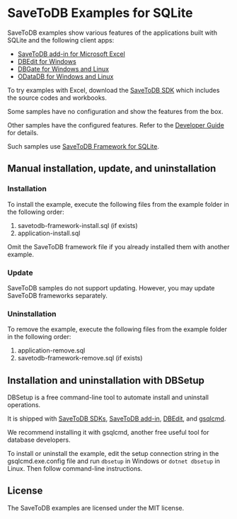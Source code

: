 # SaveToDB Examples for SQLite

SaveToDB examples show various features of the applications built with SQLite and the following client apps:

- [SaveToDB add-in for Microsoft Excel](https://www.savetodb.com/savetodb.htm)
- [DBEdit for Windows](https://www.savetodb.com/dbedit.htm)
- [DBGate for Windows and Linux](https://www.savetodb.com/dbgate.htm)
- [ODataDB for Windows and Linux](https://www.savetodb.com/odatadb.htm)

To try examples with Excel, download the [SaveToDB SDK](https://www.savetodb.com/download-sdk.htm) which includes the source codes and workbooks.

Some samples have no configuration and show the features from the box.

Other samples have the configured features. Refer to the [Developer Guide](https://www.savetodb.com/dev-guide/getting-started.htm) for details.

Such samples use [SaveToDB Framework for SQLite](https://github.com/savetodb/savetodb-framework-for-sqlite).


## Manual installation, update, and uninstallation

### Installation

To install the example, execute the following files from the example folder in the following order:

1. savetodb-framework-install.sql (if exists)
2. application-install.sql

Omit the SaveToDB framework file if you already installed them with another example.

### Update

SaveToDB samples do not support updating. However, you may update SaveToDB frameworks separately.

### Uninstallation

To remove the example, execute the following files from the example folder in the following order:

1. application-remove.sql
2. savetodb-framework-remove.sql (if exists)


## Installation and uninstallation with DBSetup

DBSetup is a free command-line tool to automate install and uninstall operations.

It is shipped with [SaveToDB SDKs](https://www.savetodb.com/download-sdk.htm), [SaveToDB add-in](https://www.savetodb.com/savetodb.htm), [DBEdit](https://www.savetodb.com/dbedit.htm), and [gsqlcmd](https://www.savetodb.com/gsqlcmd.htm).

We recommend installing it with gsqlcmd, another free useful tool for database developers.

To install or uninstall the example, edit the setup connection string in the gsqlcmd.exe.config file and run `dbsetup` in Windows or `dotnet dbsetup` in Linux. Then follow command-line instructions.


## License

The SaveToDB examples are licensed under the MIT license.
